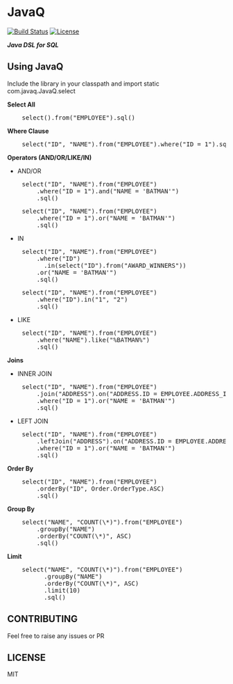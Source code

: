 JavaQ
=======
[![Build Status](https://travis-ci.org/vivekmittal/javaq.svg?branch=master)](https://travis-ci.org/vivekmittal/javaq)
[![License](http://img.shields.io/:license-mit-blue.svg)](https://github.com/vivekmittal/javaq/blob/master/LICENSE)

<b><i>Java DSL for SQL</i></b>

Using JavaQ
-------
Include the library in your classpath and import static com.javaq.JavaQ.select   

<b>Select All</b>
<pre>
    select().from("EMPLOYEE").sql() 
</pre>

<b>Where Clause</b>
<pre>
    select("ID", "NAME").from("EMPLOYEE").where("ID = 1").sql()
</pre>

<b>Operators (AND/OR/LIKE/IN)</b>
- AND/OR
<pre>
    select("ID", "NAME").from("EMPLOYEE")
        .where("ID = 1").and("NAME = 'BATMAN'")
        .sql()
</pre>
<pre>
    select("ID", "NAME").from("EMPLOYEE")
        .where("ID = 1").or("NAME = 'BATMAN'")
        .sql()
</pre>
- IN
<pre>
    select("ID", "NAME").from("EMPLOYEE")
        .where("ID")
          .in(select("ID").from("AWARD_WINNERS"))
        .or("NAME = 'BATMAN'")
        .sql()
</pre>
<pre>
    select("ID", "NAME").from("EMPLOYEE")
        .where("ID").in("1", "2")
        .sql()
</pre>
- LIKE
<pre>
    select("ID", "NAME").from("EMPLOYEE")
        .where("NAME").like("%BATMAN%")
        .sql()
</pre>

<b>Joins</b>
- INNER JOIN
<pre>
    select("ID", "NAME").from("EMPLOYEE")
        .join("ADDRESS").on("ADDRESS.ID = EMPLOYEE.ADDRESS_ID")
        .where("ID = 1").or("NAME = 'BATMAN'")
        .sql()
</pre>
- LEFT JOIN
<pre>
    select("ID", "NAME").from("EMPLOYEE")
        .leftJoin("ADDRESS").on("ADDRESS.ID = EMPLOYEE.ADDRESS_ID")
        .where("ID = 1").or("NAME = 'BATMAN'")
        .sql()
</pre>

<b>Order By</b>
<pre>
    select("ID", "NAME").from("EMPLOYEE")
        .orderBy("ID", Order.OrderType.ASC)
        .sql()
</pre>

<b>Group By</b>
<pre>
    select("NAME", "COUNT(\*)").from("EMPLOYEE")
        .groupBy("NAME")
        .orderBy("COUNT(\*)", ASC)
        .sql()
</pre>

<b>Limit</b>
<pre>
    select("NAME", "COUNT(\*)").from("EMPLOYEE")
          .groupBy("NAME")
          .orderBy("COUNT(\*)", ASC)
          .limit(10)
          .sql()
</pre>

CONTRIBUTING
-------
Feel free to raise any issues or PR

LICENSE
-------
MIT
